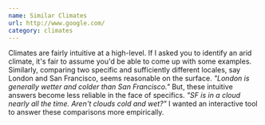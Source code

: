 ```yaml
---
name: Similar Climates
url: http://www.google.com/
category: climates
---
```

Climates are fairly intuitive at a high-level. If I asked you to identify an arid climate, it's fair to assume you'd be able to come up with some examples. Similarly, comparing two specific and sufficiently different locales, say London and San Francisco, seems reasonable on the surface. *"London is generally wetter and colder than San Francisco."* But, these intuitive answers become less reliable in the face of specifics. *"SF is in a cloud nearly all the time. Aren't clouds cold and wet?"* I wanted an interactive tool to answer these comparisons more empirically.